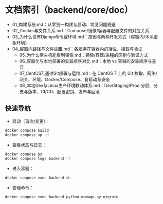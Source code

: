 # 文档索引（backend/core/doc）

- 01_构建系统.md：从零到一构建与启动、常见问题规避
- 02_Docker与文件关系.md：Compose/镜像/容器与配置文件的对应关系
- 03_为什么没有Django命令或环境.md：原因与两种开发方式（容器内/本地虚拟环境）
- 04_容器内路径与文件放置.md：各服务在容器内的落位、挂载与验证
  - 05_为什么宿主机能看到镜像.md：镜像/容器/进程的区别与验证方式
  - 06_容器化与本地部署的安装顺序对比.md：本地 vs 容器的安装顺序与差异
  - 07_CentOS7_通过Git部署与运维.md：在 CentOS 7 上的 Git 拉取、网络/网关、环境、Docker/Compose、自启动与安全
  - 08_本地Dev与Linux生产环境联动体系.md：Dev/Staging/Prod 分层、分支与版本、CI/CD、配置密钥、发布与回滚

## 快速导航

- 启动（首次/变更）：

```bat
docker compose build
docker compose up -d
```

- 查看状态与日志：

```bat
docker compose ps
docker compose logs backend -f
```

- 进入容器：

```bat
docker compose exec backend sh
```

- 管理命令：

```bat
docker compose exec backend python manage.py migrate
```
